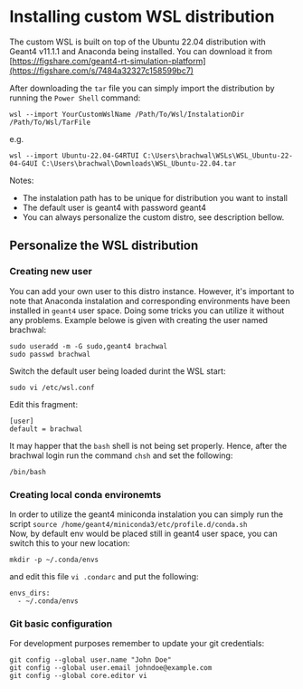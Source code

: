 # Installing custom WSL distribution

The custom WSL is built on top of the Ubuntu 22.04 distribution with Geant4 v11.1.1 and Anaconda being installed. You can download it from [https://figshare.com/geant4-rt-simulation-platform](https://figshare.com/s/7484a32327c158599bc7)

After downloading the `tar` file you can simply import the distribution by running the `Power Shell` command:
```
wsl --import YourCustomWslName /Path/To/Wsl/InstalationDir /Path/To/Wsl/TarFile
```
e.g.
```
wsl --import Ubuntu-22.04-G4RTUI C:\Users\brachwal\WSLs\WSL_Ubuntu-22-04-G4UI C:\Users\brachwal\Downloads\WSL_Ubuntu-22.04.tar
```
Notes:
* The instalation path has to be unique for distribution you want to install
* The default user is geant4 with password geant4
* You can always personalize the custom distro, see description bellow.

## Personalize the WSL distribution
### Creating new user
You can add your own user to this distro instance. However, it's important to note that Anaconda instalation and corresponding environments have been installed in `geant4` user space. Doing some tricks you can utilize it without any problems. Example belowe is given with creating the user named brachwal:
```
sudo useradd -m -G sudo,geant4 brachwal
sudo passwd brachwal
```
Switch the default user being loaded durint the WSL start:
```
sudo vi /etc/wsl.conf
```
Edit this fragment:
```
[user]
default = brachwal
```
It may happer that the `bash` shell is not being set properly. Hence, after the brachwal login run the command `chsh` and set the following:
```
/bin/bash
```

### Creating local conda environemts
In order to utilize the geant4 miniconda instalation you can simply run the script `source /home/geant4/miniconda3/etc/profile.d/conda.sh`  
Now, by default env would be placed still in geant4 user space, you can switch this to your new location:  
```
mkdir -p ~/.conda/envs
```
and edit this file `vi .condarc` and put the following:
```
envs_dirs:
  - ~/.conda/envs
```

###  Git basic configuration
For development purposes remember to update your git credentials:
```
git config --global user.name "John Doe"
git config --global user.email johndoe@example.com
git config --global core.editor vi
```
